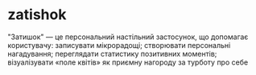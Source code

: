 # zatishok
"Затишок" — це персональний настільний застосунок, що допомагає користувачу:  записувати мікрорадощі;  створювати персональні нагадування;  переглядати статистику позитивних моментів;  візуалізувати «поле квітів» як приємну нагороду за турботу про себе
